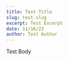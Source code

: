 ```yaml
---
title: Test Title
slug: test-slug
excerpt: Test Excerpt
date: 11/16/22
author: Test Author
---
```


Test Body